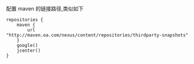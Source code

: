 配置 maven 的链接路径,类似如下

```
repositories {
    maven {
        url "http://maven.oa.com/nexus/content/repositories/thirdparty-snapshots"
    }
    google()
    jcenter()
}
```

